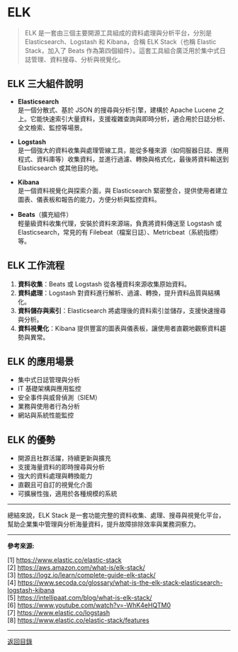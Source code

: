 # ELK

> ELK 是一套由三個主要開源工具組成的資料處理與分析平台，分別是 Elasticsearch、Logstash 和 Kibana，合稱 ELK Stack（也稱 Elastic Stack，加入了 Beats 作為第四個組件）。這套工具組合廣泛用於集中式日誌管理、資料搜尋、分析與視覺化。

## ELK 三大組件說明

- **Elasticsearch**  
  是一個分散式、基於 JSON 的搜尋與分析引擎，建構於 Apache Lucene 之上。它能快速索引大量資料，支援複雜查詢與即時分析，適合用於日誌分析、全文檢索、監控等場景。

- **Logstash**  
  是一個強大的資料收集與處理管線工具，能從多種來源（如伺服器日誌、應用程式、資料庫等）收集資料，並進行過濾、轉換與格式化，最後將資料輸送到 Elasticsearch 或其他目的地。

- **Kibana**  
  是一個資料視覺化與探索介面，與 Elasticsearch 緊密整合，提供使用者建立圖表、儀表板和報告的能力，方便分析與監控資料。

- **Beats**（擴充組件）  
  輕量級資料收集代理，安裝於資料來源端，負責將資料傳送至 Logstash 或 Elasticsearch，常見的有 Filebeat（檔案日誌）、Metricbeat（系統指標）等。

## ELK 工作流程

1. **資料收集**：Beats 或 Logstash 從各種資料來源收集原始資料。
2. **資料處理**：Logstash 對資料進行解析、過濾、轉換，提升資料品質與結構化。
3. **資料儲存與索引**：Elasticsearch 將處理後的資料索引並儲存，支援快速搜尋與分析。
4. **資料視覺化**：Kibana 提供豐富的圖表與儀表板，讓使用者直觀地觀察資料趨勢與異常。

## ELK 的應用場景

- 集中式日誌管理與分析
- IT 基礎架構與應用監控
- 安全事件與威脅偵測（SIEM）
- 業務與使用者行為分析
- 網站與系統性能監控

## ELK 的優勢

- 開源且社群活躍，持續更新與擴充
- 支援海量資料的即時搜尋與分析
- 強大的資料處理與轉換能力
- 直觀且可自訂的視覺化介面
- 可擴展性強，適用於各種規模的系統

---

總結來說，ELK Stack 是一套功能完整的資料收集、處理、搜尋與視覺化平台，幫助企業集中管理與分析海量資料，提升故障排除效率與業務洞察力。

---

**參考來源:**

[1] https://www.elastic.co/elastic-stack \
[2] https://aws.amazon.com/what-is/elk-stack/ \
[3] https://logz.io/learn/complete-guide-elk-stack/ \
[4] https://www.secoda.co/glossary/what-is-the-elk-stack-elasticsearch-logstash-kibana \
[5] https://intellipaat.com/blog/what-is-elk-stack/ \
[6] https://www.youtube.com/watch?v=-WhK4eHQTM0 \
[7] https://www.elastic.co/logstash \
[8] https://www.elastic.co/elastic-stack/features

---

[返回目錄](./../README.md)
